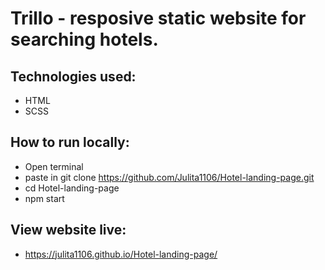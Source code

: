 # Trillo - resposive static website for searching hotels.

## Technologies used:

- HTML
- SCSS

## How to run locally:

- Open terminal
- paste in git clone https://github.com/Julita1106/Hotel-landing-page.git
- cd Hotel-landing-page
- npm start

## View website live:

- https://julita1106.github.io/Hotel-landing-page/
